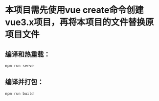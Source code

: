 # 本项目需先使用vue create命令创建vue3.x项目，再将本项目的文件替换原项目文件

## 编译和热重载：
```
npm run serve
```
## 编译并打包：
```
npm run build
```
